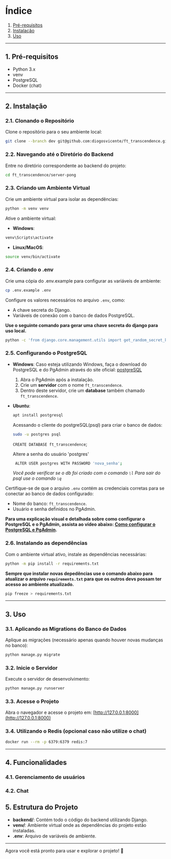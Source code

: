 # Índice

1. [Pré-requisitos](#1-pré-requisitos)
2. [Instalação](#2-instalação)
3. [Uso](#3-uso)
---

## 1. Pré-requisitos

- Python 3.x
- venv
- PostgreSQL
- Docker (chat)
---

## 2. Instalação

### 2.1. Clonando o Repositório

Clone o repositório para o seu ambiente local:
```bash
git clone --branch dev git@github.com:diogosvicente/ft_transcendence.git
```

### 2.2. Navegando até o Diretório do Backend

Entre no diretório correspondente ao backend do projeto:
```bash
cd ft_transcendence/server-pong
```

### 2.3. Criando um Ambiente Virtual

Crie um ambiente virtual para isolar as dependências:
```bash
python -m venv venv
```

Ative o ambiente virtual:
- **Windows**:
```bash
venv\Scripts\activate
```
- **Linux/MacOS**:
```bash
source venv/bin/activate
```

### 2.4. Criando o .env

Crie uma cópia do .env.example para configurar as variáveis de ambiente:
```bash
cp .env.example .env
```

Configure os valores necessários no arquivo `.env`, como:
- A chave secreta do Django.
- Variáveis de conexão com o banco de dados PostgreSQL.

**Use o seguinte comando para gerar uma chave secreta do django para uso local.**
```bash
python -c 'from django.core.management.utils import get_random_secret_key; print(get_random_secret_key())'
```

### 2.5. Configurando o PostgreSQL

- **Windows**:
   Caso esteja utilizando Windows, faça o download do PostgreSQL e do PgAdmin através do site oficial:
   [postgreSQL](https://www.enterprisedb.com/downloads/postgres-postgresql-downloads)
   1. Abra o PgAdmin após a instalação.
   2. Crie um **servidor** com o nome `ft_transcendence`.
   3. Dentro deste servidor, crie um **database** também chamado `ft_transcendence`.

- **Ubuntu**:
   ```bash
   apt install postgresql
   ```
   Acessando o cliente do postgreSQL(psql) para criar o banco de dados:
   ```bash
   sudo -u postgres psql
   ```
   `CREATE DATABASE ft_transcendence`;

   Altere a senha do usuário 'postgres'
  ```bash
   ALTER USER postgres WITH PASSWORD 'nova_senha';
  ```

   *Você pode verificar se o db foi criado com o comando `\l`*
   *Para sair do psql use o comando `\q`*

Certifique-se de que o arquivo `.env` contém as credenciais corretas para se conectar ao banco de dados configurado:
- Nome do banco: `ft_transcendence`.
- Usuário e senha definidos no PgAdmin.

**Para uma explicação visual e detalhada sobre como configurar o PostgreSQL e o PgAdmin, assista ao vídeo abaixo:
[Como configurar o PostgreSQL e PgAdmin](https://www.youtube.com/watch?v=UbX-2Xud1JA&t=128s).**

### 2.6. Instalando as dependências

Com o ambiente virtual ativo, instale as dependências necessárias:
```bash
python -m pip install -r requirements.txt
```

**Sempre que instalar novas depedências use o comando abaixo para atualizar
o arquivo `requirements.txt` para que os outros devs possam ter acesso
ao ambiente atualizado.**

```bash
pip freeze > requirements.txt
```
---

## 3. Uso

### 3.1. Aplicando as Migrations do Banco de Dados

Aplique as migrações (necessário apenas quando houver novas mudanças no banco):
```bash
python manage.py migrate
```

### 3.2. Inicie o Servidor

Execute o servidor de desenvolvimento:
```bash
python manage.py runserver
```

### 3.3. Acesse o Projeto

Abra o navegador e acesse o projeto em:
[http://127.0.0.1:8000](http://127.0.0.1:8000)

### 3.4. Utilizando o Redis (opcional caso não utilize o chat)

```bash
docker run --rm -p 6379:6379 redis:7
```
---

## 4. Funcionalidades

### 4.1. Gerenciamento de usuários

### 4.2. Chat

## 5. Estrutura do Projeto

- **backend/**: Contém todo o código do backend utilizando Django.
- **venv/**: Ambiente virtual onde as dependências do projeto estão instaladas.
- **.env**: Arquivo de variáveis de ambiente.
---

Agora você está pronto para usar e explorar o projeto! 🎉
